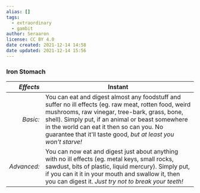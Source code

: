 ```yaml
---
alias: []
tags:
  - extraordinary
  - gambit
author: Seraaron
license: CC BY 4.0
date created: 2021-12-14 14:58
date updated: 2021-12-14 15:56
---
```


### Iron Stomach

|   _Effects_ | Instant                                                                                                                                                                                                                                                                                                                   |
| ----------: | ------------------------------------------------------------------------------------------------------------------------------------------------------------------------------------------------------------------------------------------------------------------------------------------------------------------------- |
|    _Basic:_ | You can eat and digest almost any foodstuff and suffer no ill effects (eg. raw meat, rotten food, weird mushrooms, raw vinegar, tree-bark, grass, bone, shell). Simply put, if an animal or beast somewhere in the world can eat it then so can you. No guarantee that it'll taste good, _but at least you won't starve!_ |
| _Advanced:_ | You can now eat and digest just about anything with no ill effects (eg. metal keys, small rocks, sawdust, bits of plastic, liquid mercury). Simply put, if you can it it in your mouth and swallow it, then you can digest it. _Just try not to break your teeth!_                                                        |
